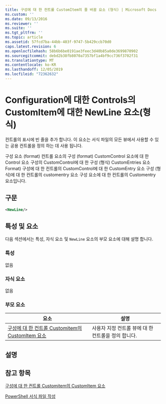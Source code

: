 ```yaml
---
title: 구성에 대 한 컨트롤 CustomItem의 줄 바꿈 요소 (형식) | Microsoft Docs
ms.custom: ''
ms.date: 09/13/2016
ms.reviewer: ''
ms.suite: ''
ms.tgt_pltfrm: ''
ms.topic: article
ms.assetid: 57fcd7ba-44bb-403f-9747-5b429ccb70d0
caps.latest.revision: 6
ms.openlocfilehash: 58b6b6be0191ae3feec3d40b85a0de3699870902
ms.sourcegitcommit: debd2b38fb8070a7357bf1a4bf9cc736f3702f31
ms.translationtype: MT
ms.contentlocale: ko-KR
ms.lasthandoff: 12/05/2019
ms.locfileid: "72362632"
---
```

# <a name="newline-element-for-customitem-for-controls-for-configuration-format"></a>Configuration에 대한 Controls의 CustomItem에 대한 NewLine 요소(형식)

컨트롤의 표시에 빈 줄을 추가 합니다. 이 요소는 서식 파일의 모든 뷰에서 사용할 수 있는 공용 컨트롤을 정의 하는 데 사용 됩니다.

구성 요소 (format) 컨트롤 요소의 구성 (format) CustomControl 요소에 대 한 Control 요소 구성의 CustomControl에 대 한 구성 (형식) CustomEntries 요소 Format) 구성에 대 한 컨트롤의 CustomControl에 대 한 CustomEntry 요소 구성 (형식)에 대 한 컨트롤의 customentry 요소 구성 요소에 대 한 컨트롤의 Customentry 요소입니다.

## <a name="syntax"></a>구문

```xml
<NewLine/>
```

## <a name="attributes-and-elements"></a>특성 및 요소

다음 섹션에서는 특성, 자식 요소 및 `NewLine` 요소의 부모 요소에 대해 설명 합니다.

### <a name="attributes"></a>특성

없음

### <a name="child-elements"></a>자식 요소

없음

### <a name="parent-elements"></a>부모 요소

|요소|설명|
|-------------|-----------------|
|[구성에 대 한 컨트롤 Customitem의 CustomItem 요소](./customitem-element-for-customentry-for-controls-for-configuration-format.md)|사용자 지정 컨트롤 뷰에 대 한 컨트롤을 정의 합니다.|

## <a name="remarks"></a>설명

## <a name="see-also"></a>참고 항목

[구성에 대 한 컨트롤 Customitem의 CustomItem 요소](./customitem-element-for-customentry-for-controls-for-configuration-format.md)

[PowerShell 서식 파일 작성](./writing-a-powershell-formatting-file.md)
